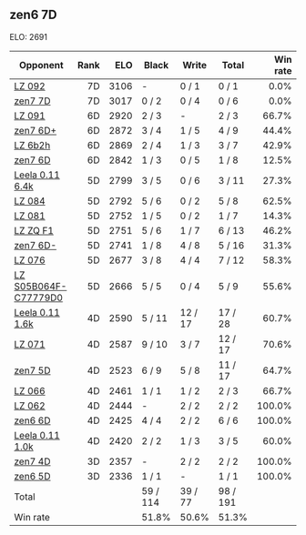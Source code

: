 ## zen6 7D ##

ELO: 2691

Opponent | Rank | ELO | Black | Write | Total | Win rate
---------|-----:|----:|-------|-------|-------|-------:
[LZ 092](LZ%20092.md) | 7D | 3106 | - | 0 / 1 | 0 / 1 | 0.0%
[zen7 7D](zen7%207D.md) | 7D | 3017 | 0 / 2 | 0 / 4 | 0 / 6 | 0.0%
[LZ 091](LZ%20091.md) | 6D | 2920 | 2 / 3 | - | 2 / 3 | 66.7%
[zen7 6D+](zen7%206D+.md) | 6D | 2872 | 3 / 4 | 1 / 5 | 4 / 9 | 44.4%
[LZ 6b2h](LZ%206b2h.md) | 6D | 2869 | 2 / 4 | 1 / 3 | 3 / 7 | 42.9%
[zen7 6D](zen7%206D.md) | 6D | 2842 | 1 / 3 | 0 / 5 | 1 / 8 | 12.5%
[Leela 0.11 6.4k](Leela%200.11%206.4k.md) | 5D | 2799 | 3 / 5 | 0 / 6 | 3 / 11 | 27.3%
[LZ 084](LZ%20084.md) | 5D | 2792 | 5 / 6 | 0 / 2 | 5 / 8 | 62.5%
[LZ 081](LZ%20081.md) | 5D | 2752 | 1 / 5 | 0 / 2 | 1 / 7 | 14.3%
[LZ ZQ F1](LZ%20ZQ%20F1.md) | 5D | 2751 | 5 / 6 | 1 / 7 | 6 / 13 | 46.2%
[zen7 6D-](zen7%206D-.md) | 5D | 2741 | 1 / 8 | 4 / 8 | 5 / 16 | 31.3%
[LZ 076](LZ%20076.md) | 5D | 2677 | 3 / 8 | 4 / 4 | 7 / 12 | 58.3%
[LZ S05B064F-C77779D0](LZ%20S05B064F-C77779D0.md) | 5D | 2666 | 5 / 5 | 0 / 4 | 5 / 9 | 55.6%
[Leela 0.11 1.6k](Leela%200.11%201.6k.md) | 4D | 2590 | 5 / 11 | 12 / 17 | 17 / 28 | 60.7%
[LZ 071](LZ%20071.md) | 4D | 2587 | 9 / 10 | 3 / 7 | 12 / 17 | 70.6%
[zen7 5D](zen7%205D.md) | 4D | 2523 | 6 / 9 | 5 / 8 | 11 / 17 | 64.7%
[LZ 066](LZ%20066.md) | 4D | 2461 | 1 / 1 | 1 / 2 | 2 / 3 | 66.7%
[LZ 062](LZ%20062.md) | 4D | 2444 | - | 2 / 2 | 2 / 2 | 100.0%
[zen6 6D](zen6%206D.md) | 4D | 2425 | 4 / 4 | 2 / 2 | 6 / 6 | 100.0%
[Leela 0.11 1.0k](Leela%200.11%201.0k.md) | 4D | 2420 | 2 / 2 | 1 / 3 | 3 / 5 | 60.0%
[zen7 4D](zen7%204D.md) | 3D | 2357 | - | 2 / 2 | 2 / 2 | 100.0%
[zen6 5D](zen6%205D.md) | 3D | 2336 | 1 / 1 | - | 1 / 1 | 100.0%
Total | | | 59 / 114 | 39 / 77 | 98 / 191 | 
Win rate| | | 51.8% | 50.6% | 51.3% | 
